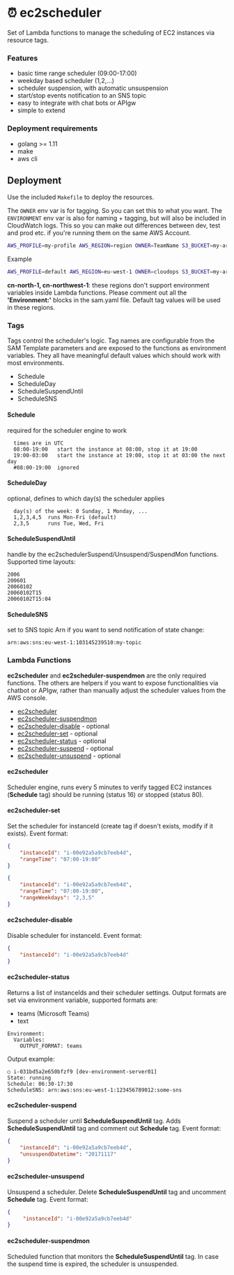# ⏰ ec2scheduler
Set of Lambda functions to manage the scheduling of EC2 instances via resource tags.

### Features
- basic time range scheduler (09:00-17:00)
- weekday based scheduler (1,2,...)
- scheduler suspension, with automatic unsuspension
- start/stop events notification to an SNS topic
- easy to integrate with chat bots or APIgw
- simple to extend


### Deployment requirements
- golang >= 1.11
- make
- aws cli


## Deployment
Use the included `Makefile` to deploy the resources.

The `OWNER` env var is for tagging. So you can set this to what you want.
The `ENVIRONMENT` env var is also for naming + tagging, but will also be included in CloudWatch logs.
This so you can make out differences between dev, test and prod etc. if you're running them on the same AWS Account.

```bash
AWS_PROFILE=my-profile AWS_REGION=region OWNER=TeamName S3_BUCKET=my-artifact-bucket make deploy
```

Example
```bash
AWS_PROFILE=default AWS_REGION=eu-west-1 OWNER=cloudops S3_BUCKET=my-artifact-bucket make deploy
```

**cn-north-1, cn-northwest-1**: these regions don't support environment variables inside Lambda functions.
Please comment out all the **'Environment:'** blocks in the sam.yaml file. Default tag values will be used in these regions.

### Tags
Tags control the scheduler's logic. Tag names are configurable from the SAM Template
parameters and are exposed to the functions as environment variables.
They all have meaningful default values which should work with most environments.
- Schedule
- ScheduleDay
- ScheduleSuspendUntil
- ScheduleSNS

#### Schedule
required for the scheduler engine to work
```
  times are in UTC
  08:00-19:00   start the instance at 08:00, stop it at 19:00
  19:00-03:00   start the instance at 19:00, stop it at 03:00 the next day
  #08:00-19:00  ignored
```

#### ScheduleDay
optional, defines to which day(s) the scheduler applies
```
  day(s) of the week: 0 Sunday, 1 Monday, ...
  1,2,3,4,5  runs Mon-Fri (default)
  2,3,5      runs Tue, Wed, Fri
```

#### ScheduleSuspendUntil
handle by the ec2schedulerSuspend/Unsuspend/SuspendMon functions. Supported time layouts:
```
2006
200601
20060102
20060102T15
20060102T15:04
```

#### ScheduleSNS
set to SNS topic Arn if you want to send notification of state change:
```
arn:aws:sns:eu-west-1:103145239510:my-topic
```


### Lambda Functions
**ec2scheduler** and **ec2scheduler-suspendmon** are the only required functions.
The others are helpers if you want to expose functionalities via chatbot or APIgw, rather than manually adjust the scheduler values from the AWS console.

- [ec2scheduler](source/scheduler)
- [ec2scheduler-suspendmon](source/scheduler-suspend-mon)
- [ec2scheduler-disable](source/scheduler-disable) - optional
- [ec2scheduler-set](source/scheduler-set) - optional
- [ec2scheduler-status](source/scheduler-status) - optional
- [ec2scheduler-suspend](source/scheduler-suspend) - optional
- [ec2scheduler-unsuspend](source/scheduler-unsuspend) - optional

#### ec2scheduler
Scheduler engine, runs every 5 minutes to verify tagged EC2 instances (**Schedule** tag) should be running (status 16) or stopped (status 80).


#### ec2scheduler-set
Set the scheduler for instanceId (create tag if doesn't exists, modify if it exists). Event format:

```json
{
    "instanceId": "i-00e92a5a9cb7eeb4d",
    "rangeTime": "07:00-19:00"
}
```

```json
{
    "instanceId": "i-00e92a5a9cb7eeb4d",
    "rangeTime": "07:00-19:00",
    "rangeWeekdays": "2,3,5"
}
```


#### ec2scheduler-disable
Disable scheduler for instanceId. Event format:

```json
{
    "instanceId": "i-00e92a5a9cb7eeb4d"
}
```


#### ec2scheduler-status
Returns a list of instanceIds and their scheduler settings.
Output formats are set via environment variable, supported formats are:
- teams (Microsoft Teams)
- text
```
Environment:
  Variables:
    OUTPUT_FORMAT: teams
```

Output example:
```
○ i-031bd5a2e650bfzf9 [dev-environment-server01]
State: running
Schedule: 06:30-17:30
ScheduleSNS: arn:aws:sns:eu-west-1:123456789012:some-sns

```


#### ec2scheduler-suspend
Suspend a scheduler until **ScheduleSuspendUntil** tag. Adds **ScheduleSuspendUntil** tag and comment out **Schedule** tag. Event format:

```json
{
    "instanceId": "i-00e92a5a9cb7eeb4d",
    "unsuspendDatetime": "20171117"
}
```



#### ec2scheduler-unsuspend
Unsuspend a scheduler. Delete **ScheduleSuspendUntil** tag and uncomment **Schedule** tag. Event format:

```json
{
     "instanceId": "i-00e92a5a9cb7eeb4d"
}
```


#### ec2scheduler-suspendmon
Scheduled function that monitors the **ScheduleSuspendUntil** tag.
In case the suspend time is expired, the scheduler is unsuspended.

